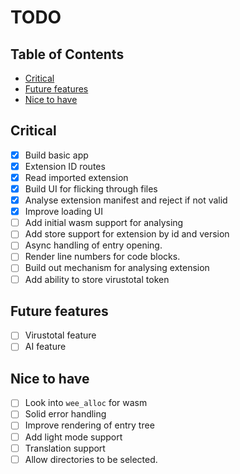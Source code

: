 # TODO <!-- omit in toc -->

## Table of Contents <!-- omit in toc -->

- [Critical](#critical)
- [Future features](#future-features)
- [Nice to have](#nice-to-have)

## Critical

- [x] Build basic app
- [x] Extension ID routes
- [x] Read imported extension
- [x] Build UI for flicking through files
- [x] Analyse extension manifest and reject if not valid
- [x] Improve loading UI
- [ ] Add initial wasm support for analysing
- [ ] Add store support for extension by id and version
- [ ] Async handling of entry opening.
- [ ] Render line numbers for code blocks.
- [ ] Build out mechanism for analysing extension
- [ ] Add ability to store virustotal token

## Future features

- [ ] Virustotal feature
- [ ] AI feature

## Nice to have

- [ ] Look into `wee_alloc` for wasm
- [ ] Solid error handling
- [ ] Improve rendering of entry tree
- [ ] Add light mode support
- [ ] Translation support
- [ ] Allow directories to be selected.
